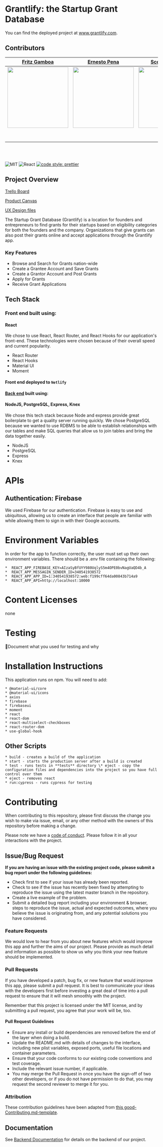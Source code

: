 # Grantlify: the Startup Grant Database

You can find the deployed project at www.grantlify.com.

## Contributors

|                                       [Fritz Gamboa](https://github.com/fritzgt)                                        |                                       [Ernesto Pena](https://github.com/ErnestoPena)                                        |                                       [Scott Schindler](https://github.com/scottschindler)                                        |                                       [Claire Sinozich](https://github.com/csinozich)                                        |                                       [Jonathan Traverso](https://github.com/jonnytrav)                                        |
| :-----------------------------------------------------------------------------------------------------------: | :-----------------------------------------------------------------------------------------------------------: | :-----------------------------------------------------------------------------------------------------------: | :-----------------------------------------------------------------------------------------------------------: | :-----------------------------------------------------------------------------------------------------------: |
|                      [<img src="https://www.dalesjewelers.com/wp-content/uploads/2018/10/placeholder-silhouette-male.png" width = "200" />](https://github.com/)                       |                      [<img src="https://www.dalesjewelers.com/wp-content/uploads/2018/10/placeholder-silhouette-female.png" width = "200" />](https://github.com/)                       |                      [<img src="https://www.dalesjewelers.com/wp-content/uploads/2018/10/placeholder-silhouette-male.png" width = "200" />](https://github.com/)                       |                      [<img src="https://media.licdn.com/dms/image/C5603AQHeLp7ZHAEASQ/profile-displayphoto-shrink_200_200/0?e=1582156800&v=beta&t=NNKkwh8cReCNNTOWvKZj8cxI0dsZxAH5FIvUdp55I5Y" width = "200" />](https://github.com/)                       |                      [<img src="https://www.dalesjewelers.com/wp-content/uploads/2018/10/placeholder-silhouette-male.png" width = "200" />](https://github.com/)                       |
|                 [<img src="https://github.com/favicon.ico" width="15"> ](https://github.com/)                 |            [<img src="https://github.com/favicon.ico" width="15"> ](https://github.com/honda0306)             |           [<img src="https://github.com/favicon.ico" width="15"> ](https://github.com/Mister-Corn)            |          [<img src="https://github.com/favicon.ico" width="15"> ](https://github.com/NandoTheessen)           |            [<img src="https://github.com/favicon.ico" width="15"> ](https://github.com/csinozich)             |
| [ <img src="https://static.licdn.com/sc/h/al2o9zrvru7aqj8e1x2rzsrca" width="15"> ](https://www.linkedin.com/) | [ <img src="https://static.licdn.com/sc/h/al2o9zrvru7aqj8e1x2rzsrca" width="15"> ](https://www.linkedin.com/) | [ <img src="https://static.licdn.com/sc/h/al2o9zrvru7aqj8e1x2rzsrca" width="15"> ](https://www.linkedin.com/) | [ <img src="https://static.licdn.com/sc/h/al2o9zrvru7aqj8e1x2rzsrca" width="15"> ](https://www.linkedin.com/in/clairesinozich/) | [ <img src="https://static.licdn.com/sc/h/al2o9zrvru7aqj8e1x2rzsrca" width="15"> ](https://www.linkedin.com/) |

<br>
<br>

![MIT](https://img.shields.io/packagist/l/doctrine/orm.svg)
![React](https://img.shields.io/badge/react-v16.7.0--alpha.2-blue.svg)
[![code style: prettier](https://img.shields.io/badge/code_style-prettier-ff69b4.svg?style=flat-square)](https://github.com/prettier/prettier)

## Project Overview

[Trello Board](https://trello.com/b/ickDms9E/start-up-grant-database)

[Product Canvas](https://www.notion.so/Start-Up-Grant-Database-8f27bfd8684d418aa70b33b8468ef8e2)

[UX Design files](https://xd.adobe.com/spec/bf8bf6ec-3666-4842-745b-e0c4288ce0aa-c9ba/screen/de0e4215-e632-44fa-b62a-56ca0878e5a5/Dashboard-Main-Grant-Giver/)

The Startup Grant Database (Grantlify) is a location for founders and entrepreneurs to find grants for their startups based on eligibility categories for both the founders and the company. Organizations that give grants can also post their grants online and accept applications through the Grantlify app.

### Key Features

-    Browse and Search for Grants nation-wide
-    Create a Grantee Account and Save Grants
-    Create a Grantor Account and Post Grants
-    Apply for Grants
-    Receive Grant Applications

## Tech Stack

### Front end built using:

#### React
We chose to use React, React Router, and React Hooks for our application's front-end. These technologies were chosen because of their overall speed and current popularity. 

- React Router 
- React Hooks
- Material UI
- Moment

#### Front end deployed to `Netlify`

#### [Back end](https://startup-grant-database.herokuapp.com/) built using:

#### NodeJS, PostgreSQL, Express, Knex

We chose this tech stack because Node and express provide great boilerplate to get a quality server running quickly. We chose PostgreSQL because we wanted to use RDBMS to be able to establish relationships with our tables and make SQL queries that allow us to join tables and bring the data together easily. 

- NodeJS
- PostgreSQL
- Express
- Knex

# APIs

## Authentication: Firebase

We used Firebase for our authentication. Firebase is easy to use and ubiquitous, allowing us to create an interface that people are familiar with while allowing them to sign in with their Google accounts.

# Environment Variables

In order for the app to function correctly, the user must set up their own environment variables. There should be a .env file containing the following:

    *  REACT_APP_FIREBASE_KEY=AIzaSyBfUYY980UqlyS5m4OPE0bvNagUaQD4b_A
    *  REACT_APP_MESSAGIN_SENDER_ID=340541938572
    *  REACT_APP_APP_ID=1:340541938572:web:f199cff64da00843b714a9
    *  REACT_APP_API=http://localhost:10000

# Content Licenses

none

# Testing

🚫Document what you used for testing and why

# Installation Instructions

This application runs on npm. You will need to add: 

    * @material-ui/core
    * @material-ui/icons
    * axios
    * firebase
    * firebaseui
    * moment
    * react
    * react-dom
    * react-multiselect-checkboxes
    * react-router-dom
    * use-global-hook

## Other Scripts

    * build - creates a build of the application
    * start - starts the production server after a build is created
    * test - runs tests in **tests** directory \* eject - copy the configuration files and dependencies into the project so you have full control over them
    * eject - removes react
    * run:cypress - runs cypress for testing

# Contributing

When contributing to this repository, please first discuss the change you wish to make via issue, email, or any other method with the owners of this repository before making a change.

Please note we have a [code of conduct](./CODE_OF_CONDUCT.md). Please follow it in all your interactions with the project.

## Issue/Bug Request
   
 **If you are having an issue with the existing project code, please submit a bug report under the following guidelines:**
 - Check first to see if your issue has already been reported.
 - Check to see if the issue has recently been fixed by attempting to reproduce the issue using the latest master branch in the repository.
 - Create a live example of the problem.
 - Submit a detailed bug report including your environment & browser, steps to reproduce the issue, actual and expected outcomes,  where you believe the issue is originating from, and any potential solutions you have considered.

### Feature Requests

We would love to hear from you about new features which would improve this app and further the aims of our project. Please provide as much detail and information as possible to show us why you think your new feature should be implemented.

### Pull Requests

If you have developed a patch, bug fix, or new feature that would improve this app, please submit a pull request. It is best to communicate your ideas with the developers first before investing a great deal of time into a pull request to ensure that it will mesh smoothly with the project.

Remember that this project is licensed under the MIT license, and by submitting a pull request, you agree that your work will be, too.

#### Pull Request Guidelines

- Ensure any install or build dependencies are removed before the end of the layer when doing a build.
- Update the README.md with details of changes to the interface, including new plist variables, exposed ports, useful file locations and container parameters.
- Ensure that your code conforms to our existing code conventions and test coverage.
- Include the relevant issue number, if applicable.
- You may merge the Pull Request in once you have the sign-off of two other developers, or if you do not have permission to do that, you may request the second reviewer to merge it for you.

### Attribution

These contribution guidelines have been adapted from [this good-Contributing.md-template](https://gist.github.com/PurpleBooth/b24679402957c63ec426).

## Documentation

See [Backend Documentation](https://github.com/Lambda-School-Labs/startup-grant-database-pt5-be) for details on the backend of our project.
